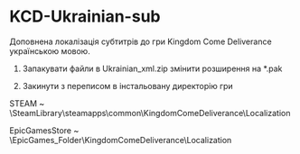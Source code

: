 # KCD-Ukrainian-sub
Доповнена локалізація субтитрів до гри Kingdom Come Deliverance українською мовою.

1. Запакувати файли в Ukrainian_xml.zip змінити розширення на *.pak

2. Закинути з переписом в інстальовану директорію гри

STEAM
~ \SteamLibrary\steamapps\common\KingdomComeDeliverance\Localization

EpicGamesStore
~ \EpicGames_Folder\KingdomComeDeliverance\Localization
